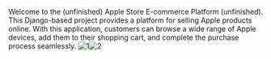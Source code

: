 Welcome to the (unfinished) Apple Store E-commerce Platform (unfinished). This Django-based project provides a platform for selling Apple products online. With this application, customers can browse a wide range of Apple devices, add them to their shopping cart, and complete the purchase process seamlessly.
![1](https://github.com/deansainer/apple-store/assets/109224340/2f875caa-e16b-40a3-a214-ce4b212b4fc3)![2](https://github.com/deansainer/apple-store/assets/109224340/343ea33e-18e9-44ec-8856-fc51e144b3d0)

